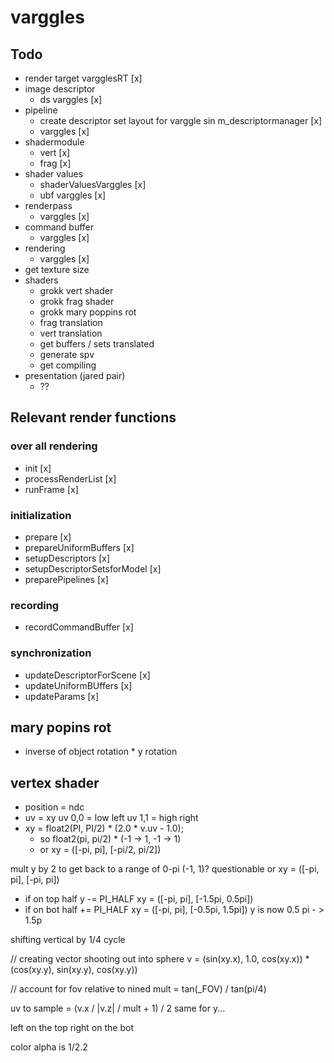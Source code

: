 # varggles

## Todo

- render target
    vargglesRT [x]
- image descriptor
  - ds varggles [x]
- pipeline
  - create descriptor set layout for varggle sin m_descriptormanager [x]
  - varggles [x]
- shadermodule
  - vert [x]
  - frag [x]
- shader values
  - shaderValuesVarggles [x]
  - ubf varggles [x]
- renderpass
  - varggles [x]
- command buffer
  - varggles [x]
- rendering
  - varggles [x]
- get texture size
- shaders
  - grokk vert shader
  - grokk frag shader
  - grokk mary poppins rot
  - frag translation
  - vert translation
  - get buffers / sets translated
  - generate spv
  - get compiling
- presentation (jared pair)
  - ??

## Relevant render functions

### over all rendering

- init [x]
- processRenderList [x]
- runFrame [x]

### initialization

- prepare [x]
- prepareUniformBuffers [x]
- setupDescriptors [x]
- setupDescriptorSetsforModel [x]
- preparePipelines [x]

### recording

- recordCommandBuffer [x]

### synchronization

- updateDescriptorForScene [x]
- updateUniformBUffers [x]
- updateParams [x]

## mary popins rot

- inverse of object rotation * y rotation

## vertex shader

- position = ndc
- uv = xy
uv 0,0 = low left
uv 1,1 = high right
- xy = float2(PI, PI/2) * (2.0 * v.uv - 1.0);
    - so float2(pi, pi/2) * (-1 -> 1, -1 -> 1)
    - or xy = ([-pi, pi], [-pi/2, pi/2])

mult y by 2 to get back to a range of 0-pi (-1, 1)? questionable
or xy = ([-pi, pi], [-pi, pi])
- if on top half
    y -= PI_HALF
    xy = ([-pi, pi], [-1.5pi, 0.5pi])
- if on bot half
    += PI_HALF
    xy = ([-pi, pi], [-0.5pi, 1.5pi])
    y is now 0.5 pi - > 1.5p

shifting vertical by 1/4 cycle


// creating vector shooting out into sphere
v = (sin(xy.x), 1.0, cos(xy.x)) * (cos(xy.y), sin(xy.y), cos(xy.y))

// account for fov relative to nined
mult = tan(_FOV) / tan(pi/4)



uv to sample = (v.x / |v.z| / mult + 1) / 2
same for y...

left on the top
right on the bot

color alpha is 1/2.2